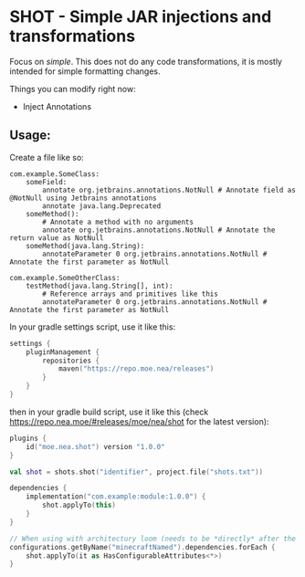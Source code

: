 <!--
SPDX-FileCopyrightText: 2024 Linnea Gräf <nea@nea.moe>

SPDX-License-Identifier: CC0-1.0
-->

# SHOT - Simple JAR injections and transformations

Focus on *simple*. This does not do any code transformations, it is mostly intended for simple formatting changes.

Things you can modify right now:

- Inject Annotations


## Usage:

Create a file like so:

```
com.example.SomeClass:
    someField:
        annotate org.jetbrains.annotations.NotNull # Annotate field as @NotNull using Jetbrains annotations
        annotate java.lang.Deprecated
    someMethod():
        # Annotate a method with no arguments
        annotate org.jetbrains.annotations.NotNull # Annotate the return value as NotNull
    someMethod(java.lang.String):
        annotateParameter 0 org.jetbrains.annotations.NotNull # Annotate the first parameter as NotNull

com.example.SomeOtherClass:
    testMethod(java.lang.String[], int):
        # Reference arrays and primitives like this
        annotateParameter 0 org.jetbrains.annotations.NotNull # Annotate the first parameter as NotNull

```

In your gradle settings script, use it like this:

```kt
settings {
    pluginManagement {
        repositories {
            maven("https://repo.moe.nea/releases")
        }
    }
}
```

then in your gradle build script, use it like this (check https://repo.nea.moe/#releases/moe/nea/shot for the latest
version): 

```kt
plugins {
    id("moe.nea.shot") version "1.0.0"
}

val shot = shots.shot("identifier", project.file("shots.txt"))

dependencies {
    implementation("com.example:module:1.0.0") {
        shot.applyTo(this)
    }
}

// When using with architectury loom (needs to be *directly* after the dependencies block):
configurations.getByName("minecraftNamed").dependencies.forEach {
    shot.applyTo(it as HasConfigurableAttributes<*>)
}
```

